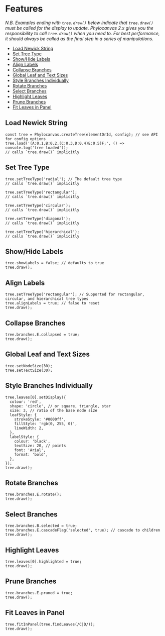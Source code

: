 # Features

_N.B. Examples ending with `tree.draw()` below indicate that `tree.draw()` must be called for the display to update. Phylocanvas 2.x gives you the responsibility to call `tree.draw()` when you need to. For best performance, it should always be called as the final step in a series of manipulations._

* [Load Newick String](#load-newick-string "--smooth")
* [Set Tree Type](#set-tree-type "--smooth")
* [Show/Hide Labels](#show-hide-labels "--smooth")
* [Align Labels](#align-labels "--smooth")
* [Collapse Branches](#collapse-branches "--smooth")
* [Global Leaf and Text Sizes](#global-leaf-and-text-sizes "--smooth")
* [Style Branches Individually](#style-branches-individually "--smooth")
* [Rotate Branches](#rotate-branches "--smooth")
* [Select Branches](#select-branches "--smooth")
* [Highlight Leaves](#highlight-leaves "--smooth")
* [Prune Branches](#prune-branches "--smooth")
* [Fit Leaves in Panel](#fit-leaves-in-panel "--smooth")

## Load Newick String
```phyloscript--noEval
const tree = Phylocanvas.createTree(elementOrId, config); // see API for config options
tree.load('(A:0.1,B:0.2,(C:0.3,D:0.4)E:0.5)F;', () => console.log('tree loaded'));
// calls `tree.draw()` implicitly
```

## Set Tree Type
```phyloscript
tree.setTreeType('radial'); // The default tree type
// calls `tree.draw()` implicitly
```
```phyloscript
tree.setTreeType('rectangular');
// calls `tree.draw()` implicitly
```
```phyloscript
tree.setTreeType('circular');
// calls `tree.draw()` implicitly
```
```phyloscript
tree.setTreeType('diagonal');
// calls `tree.draw()` implicitly
```
```phyloscript
tree.setTreeType('hierarchical');
// calls `tree.draw()` implicitly
```

## Show/Hide Labels
```phyloscript
tree.showLabels = false; // defaults to true
tree.draw();
```

## Align Labels
```phyloscript
tree.setTreeType('rectangular'); // Supported for rectangular, circular, and hierarchical tree types
tree.alignLabels = true; // false to reset
tree.draw();
```

## Collapse Branches
```phyloscript
tree.branches.E.collapsed = true;
tree.draw();
```

## Global Leaf and Text Sizes
```phyloscript
tree.setNodeSize(30);
tree.setTextSize(30);
```

## Style Branches Individually
```phyloscript
tree.leaves[0].setDisplay({
  colour: 'red',
  shape: 'circle', // or square, triangle, star
  size: 3, // ratio of the base node size
  leafStyle: {
    strokeStyle: '#0000ff',
    fillStyle: 'rgb(0, 255, 0)',
    lineWidth: 2,
  },
  labelStyle: {
    colour: 'black',
    textSize: 20, // points
    font: 'Arial',
    format: 'bold',
  },
});
tree.draw();
```

## Rotate Branches
```phyloscript
tree.branches.E.rotate();
tree.draw();
```

## Select Branches
```phyloscript
tree.branches.B.selected = true;
tree.branches.E.cascadeFlag('selected', true); // cascade to children
tree.draw();
```

## Highlight Leaves
```phyloscript
tree.leaves[0].highlighted = true;
tree.draw();
```

## Prune Branches
```phyloscript
tree.branches.E.pruned = true;
tree.draw();
```

## Fit Leaves in Panel
```phyloscript
tree.fitInPanel(tree.findLeaves(/C|D/));
tree.draw();
```
